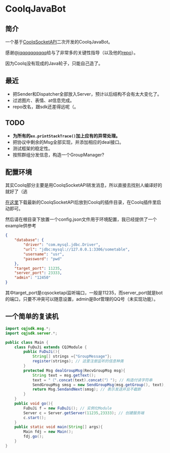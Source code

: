# CoolqJavaBot

## 简介

一个基于[CoolqSocketAPI](https://github.com/yukixz/cqsocketapi)二次开发的CoolqJavaBot。

感谢@[jqqqqqqqqqq](https://github.com/jqqqqqqqqqq)给与了非常多的关键性指导（以及他的[repo](https://github.com/jqqqqqqqqqq/coolq-telegram-bot)）。

因为Coolq没有现成的Java轮子，只能自己造了。

## 最近

- 把Sender和Dispatcher全部放入Server，预计以后结构不会有太大变化了。
- 过滤图片、表情、at信息完成。
- repo改名，跟sdk还差得远呢（。

## TODO

- **为所有的`ex.printStackTrace()`加上应有的异常处理。**
- 把协议中剩余的Msg全部实现，并添加相应的deal接口。
- 测试框架的稳定性。
- 按照群组分发信息，构造一个GroupManager?


## 配置环境

其实Coolq部分主要是用CoolqSocketAPI转发消息，所以直接去找别人编译好的就好了（逃

[在这里](https://github.com/jqqqqqqqqqq/coolq-telegram-bot/releases)下载最新的CoolqSocketAPI后放到Coolq的插件目录，在Coolq插件里启动即可。

然后请在根目录下放置一个config.json文件用于环境配置，我已经提供了一个example供参考

```json
{
    "database": { 
        "driver": "com.mysql.jdbc.Driver", 
        "url": "jdbc:mysql://127.0.0.1:3306/sometable", 
        "username": "usr", 
        "password": "pwd" 
    },
    "target_port": 11235, 
    "server_port": 23333, 
    "admin": "12450" 
}
```

其中target_port是cqsocketapi监听端口，一般是11235，而server_port就是bot的端口，只要不冲突可以随意设置，admin是Bot管理的QQ号（未实现功能）。

## 一个简单的复读机

```java
import cqjsdk.msg.*;
import cqjsdk.server.*;

public class Main {
    class FuDuJi extends CQJModule {
        public FuDuJi(){
            String[] strings ={"GroupMessage"};
            register(strings); // 这里注册监听的信息种类
        }
        protected Msg dealGroupMsg(RecvGroupMsg msg){
            String text = msg.getText();
            text = "（".concat(text).concat("）"); // 构造付读字符串
            SendGroupMsg smsg = new SendGroupMsg(msg.getGroup(), text);
            return Msg.SendandNext(smsg); // 表示发送并且不截断
        }
    }
    public void go(){
        FuDuJi f = new FuDuJi(); // 实例化Module
        Server c = Server.getServer(11235,23333); // 创建服务端
        c.start();
    }
    public static void main(String[] args){
        Main fdj = new Main();
        fdj.go();
    }
}
```

